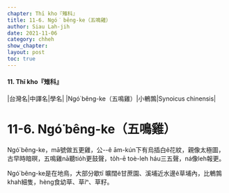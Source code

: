 ```yaml
---
chapter: Thī kho『雉科』
title: 11-6. Ngó͘ bêng-ke（五鳴雞）
author: Siau Lah-jih
date: 2021-11-06
category: chheh
show_chapter: 
layout: post
toc: true
---
```


#### 11. Thī kho『雉科』

|台灣名|中譯名|學名|
|Ngó͘ bêng-ke（五鳴雞）|小鵪鶉|Synoicus chinensis|


# 11-6. Ngó͘ bêng-ke（五鳴雞）


Ngó͘ bêng-ke，mā號做五更雞，公--ê ām-kún下有烏插白ê花紋，親像太極圖，古早時暗暝，五鳴雞nā聽tio̍h更鼓聲，to̍h-ē toè-leh háu三五聲，ná像leh報更。

Ngó͘ bêng-ke是在地鳥，大部分歇tī 曠闊ê甘蔗園、溪埔近水邊ê草埔內，比鵪鶉khah細隻，hèng食幼草、草íⁿ、草籽。


